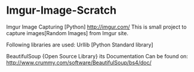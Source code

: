 Imgur-Image-Scratch
===================
Imgur Image Capturing [Python]
http://imgur.com/
This is small project to capture images[Random Images] from Imgur site.

Following libraries are used:
Urllib [Python Standard library]

BeautifulSoup {Open Source Library}
  its Documentation Can be found on:
  http://www.crummy.com/software/BeautifulSoup/bs4/doc/
  
  
